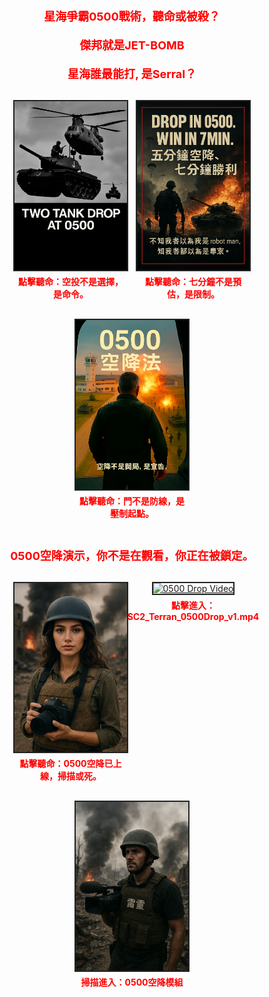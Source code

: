 <p class="tactical-header">星海爭霸0500戰術，聽命或被殺？</p>
<p class="tactical-header">傑邦就是JET-BOMB</p>
<p class="tactical-header">星海誰最能打, 是Serral？</p>
<div class="image-row">
  <div class="module-block">
    <img src="assets/images/drop_tank.jpg" alt="Drop Tank" class="module" onclick="document.getElementById('voice1').play()">
    <p class="voice-hint">點擊聽命：空投不是選擇，是命令。</p>
    <audio id="voice1" src="assets/audio/tank_drop_story.mp3"></audio>
  </div>
  <div class="module-block">
    <img src="assets/images/win_7min.jpg" alt="Win in 7min" class="module" onclick="document.getElementById('voice2').play()">
    <p class="voice-hint">點擊聽命：七分鐘不是預估，是限制。</p>
    <audio id="voice2" src="assets/audio/win_7min_story.mp3"></audio>
  </div>
  <div class="module-block">
    <img src="assets/images/fight_door.jpg" alt="Fight Door" class="module" onclick="document.getElementById('voice3').play()">
    <p class="voice-hint">點擊聽命：門不是防線，是壓制起點。</p>
    <audio id="voice3" src="assets/audio/fight_door_story.mp3"></audio>
  </div>
</div>

<p class="tactical-header">0500空降演示，你不是在觀看，你正在被鎖定。</p>

<div class="image-row">
  <div class="module-block">
    <img src="assets/images/angelababy_avatar.png" alt="特派員(燄影) 戰地導引" class="module" onclick="document.getElementById('voice4').play()">
    <p class="voice-hint">點擊聽命：0500空降已上線，掃描或死。</p>
    <audio id="voice4" src="assets/audio/angelababy_drop_command.mp3"></audio>
  </div>
  <div class="module-block">
    <a href="https://drive.google.com/file/d/1XOIP_45C8_SkxJdq6c9JZvI1b5V9PDK_/view?usp=sharing" target="_blank">
      <img src="assets/images/drop_video_cover.jpg" alt="0500 Drop Video" class="module">
    </a>
    <p class="voice-hint">點擊進入：SC2_Terran_0500Drop_v1.mp4</p>
  </div>
  <div class="module-block">
    <img src="assets/images/qr_drop.png" alt="QR Code" class="module">
    <p class="voice-hint">掃描進入：0500空降模組</p>
  </div>
</div>

<style>
.tactical-header {
  font-size: 18px;
  color: #ff0000;
  text-align: center;
  font-weight: bold;
  margin-bottom: 20px;
}

.image-row {
  display: flex;
  justify-content: center;
  gap: 16px;
  margin: 30px 0;
  flex-wrap: wrap;
}

.module-block {
  display: flex;
  flex-direction: column;
  align-items: center;
  max-width: 180px;
}

img.module {
  width: 100%;
  height: auto;
  border: 2px solid #222;
  cursor: pointer;
  transition: border 0.2s ease;
}

img.module:hover {
  border-color: #ff0000;
}

.voice-hint {
  font-size: 14px;
  color: #ff0000;
  margin-top: 6px;
  text-align: center;
  font-weight: bold;
}

@media screen and (max-width: 600px) {
  .module-block {
    max-width: 100%;
  }
  img.module {
    max-width: 80vw;
  }
}

</style>

